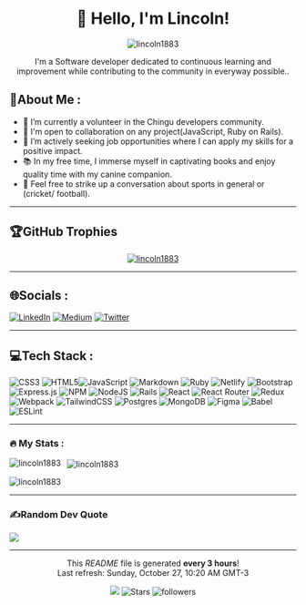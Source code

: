 <h1 align="center">👋 Hello, I'm Lincoln!</h1>

<div align="center">
  <p> 
    <img src="https://komarev.com/ghpvc/?username=lincoln1883&label=Visitor%20number&color=0e75b6&style=flat" alt="lincoln1883" /> 
  </p>
  <p>I'm a Software developer dedicated to continuous learning and improvement while contributing to the community in everyway possible.</b>. 
  </p>
</div>

## 💫About Me :

- 🔭 I’m currently a volunteer in the Chingu developers community.
- 👯 I'm open to collaboration on any project(JavaScript, Ruby on Rails).
- 🤝 I’m actively seeking job opportunities where I can apply my skills for a positive impact.
- 📚 In my free time, I immerse myself in captivating books and enjoy quality time with my canine companion.
- 💬 Feel free to strike up a conversation about sports in general or (cricket/ football).

---

## 🏆GitHub Trophies
<p align="center">
  <a href="https://github-profile-trophy.vercel.app/">
    <img src="https://github-profile-trophy.vercel.app/?username=lincoln1883&theme=radical&no-frame=false&no-bg=false&margin-w=4" alt="lincoln1883" />
  </a>
</p>

---

## 🌐Socials :
[![LinkedIn](https://img.shields.io/badge/LinkedIn-%230077B5.svg?logo=linkedin&logoColor=white)](https://linkedin.com/in/lincoln-gibson) [![Medium](https://img.shields.io/badge/Medium-12100E?logo=medium&logoColor=white)](https://medium.com/@lincoln-gibson7) [![Twitter](https://img.shields.io/badge/Twitter-%231DA1F2.svg?logo=Twitter&logoColor=white)](https://twitter.com/lincolngibson7) 

---

## 💻Tech Stack :
![CSS3](https://img.shields.io/badge/css3-%231572B6.svg?style=plastic&logo=css3&logoColor=white) ![HTML5](https://img.shields.io/badge/html5-%23E34F26.svg?style=plastic&logo=html5&logoColor=white)![JavaScript](https://img.shields.io/badge/javascript-%23323330.svg?style=plastic&logo=javascript&logoColor=%23F7DF1E) ![Markdown](https://img.shields.io/badge/markdown-%23000000.svg?style=plastic&logo=markdown&logoColor=white) ![Ruby](https://img.shields.io/badge/ruby-%23CC342D.svg?style=plastic&logo=ruby&logoColor=white) ![Netlify](https://img.shields.io/badge/netlify-%23000000.svg?style=plastic&logo=netlify&logoColor=#00C7B7) ![Bootstrap](https://img.shields.io/badge/bootstrap-%23563D7C.svg?style=plastic&logo=bootstrap&logoColor=white) ![Express.js](https://img.shields.io/badge/express.js-%23404d59.svg?style=plastic&logo=express&logoColor=%2361DAFB) ![NPM](https://img.shields.io/badge/NPM-%23000000.svg?style=plastic&logo=npm&logoColor=white) ![NodeJS](https://img.shields.io/badge/node.js-6DA55F?style=plastic&logo=node.js&logoColor=white) ![Rails](https://img.shields.io/badge/rails-%23CC0000.svg?style=plastic&logo=ruby-on-rails&logoColor=white) ![React](https://img.shields.io/badge/react-%2320232a.svg?style=plastic&logo=react&logoColor=%2361DAFB) ![React Router](https://img.shields.io/badge/React_Router-CA4245?style=plastic&logo=react-router&logoColor=white) ![Redux](https://img.shields.io/badge/redux-%23593d88.svg?style=plastic&logo=redux&logoColor=white) ![Webpack](https://img.shields.io/badge/webpack-%238DD6F9.svg?style=plastic&logo=webpack&logoColor=black) ![TailwindCSS](https://img.shields.io/badge/tailwindcss-%2338B2AC.svg?style=plastic&logo=tailwind-css&logoColor=white) ![Postgres](https://img.shields.io/badge/postgres-%23316192.svg?style=plastic&logo=postgresql&logoColor=white) ![MongoDB](https://img.shields.io/badge/MongoDB-%234ea94b.svg?style=plastic&logo=mongodb&logoColor=white) 	![Figma](https://img.shields.io/badge/figma-%23F24E1E.svg?style=plastic&logo=figma&logoColor=white) ![Babel](https://img.shields.io/badge/Babel-F9DC3e?style=plastic&logo=babel&logoColor=black) ![ESLint](https://img.shields.io/badge/ESLint-4B3263?style=plastic&logo=eslint&logoColor=white)

---

### :fire: My Stats :
<p>
  <img align="left" src="https://github-readme-stats.vercel.app/api/top-langs?username=lincoln1883&show_icons=true&theme=radical&locale=en&layout=compact" alt="lincoln1883" />
</p>

<p>&nbsp;
  <img align="center" src="https://github-readme-stats.vercel.app/api?username=lincoln1883&show_icons=true&theme=radical&locale=en" alt="lincoln1883" />
</p>

<p>
  <img align="center" src="https://github-readme-streak-stats.herokuapp.com/?user=lincoln1883&&show_icons=true&theme=radical" alt="lincoln1883" />
</p>

---

### ✍️Random Dev Quote
![](https://quotes-github-readme.vercel.app/api?type=horizontal&theme=radical)


------------
<p align="center">This <i>README</i> file is generated <b>every 3 hours</b>!</br>Last refresh: Sunday, October 27, 10:20 AM GMT-3<br /></p>
<p align="center">
  <img src="https://github.com/lincoln1883/lincoln1883/workflows/README%20build/badge.svg" />
  <img alt="Stars" src="https://img.shields.io/github/stars/lincoln1883?style=flat-square&labelColor=343b41"/>
  <img alt="followers" src="https://img.shields.io/github/followers/lincoln1883?style=flat-square&labelColor=343b41"/>
</p>
